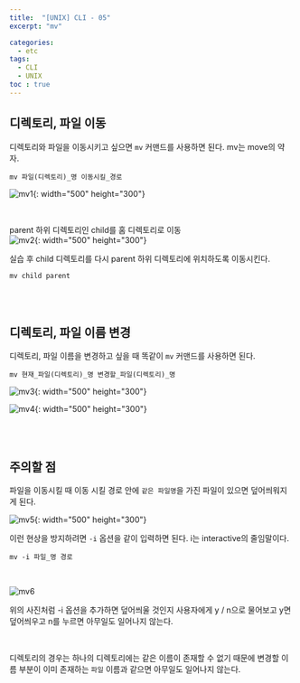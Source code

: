 ```yaml
---
title:  "[UNIX] CLI - 05"
excerpt: "mv"

categories: 
  - etc
tags: 
  - CLI
  - UNIX
toc : true
---
```

 
## 디렉토리, 파일 이동

디렉토리와 파일을 이동시키고 싶으면 `mv` 커맨드를 사용하면 된다. mv는 move의 약자.

```
mv 파일(디렉토리)_명 이동시킬_경로
```

![mv1](https://user-images.githubusercontent.com/70805241/114166278-7eec5c80-9968-11eb-96de-e284cc4b659a.png){: width="500" height="300"}

<br>

parent 하위 디렉토리인 child를 홈 디렉토리로 이동 <br>
![mv2](https://user-images.githubusercontent.com/70805241/114166673-04700c80-9969-11eb-8b96-7131daebc6d1.png){: width="500" height="300"} <br>

실습 후 child 디렉토리를 다시 parent 하위 디렉토리에 위치하도록 이동시킨다.

```
mv child parent
```

<br><br>

## 디렉토리, 파일 이름 변경

디렉토리, 파일 이름을 변경하고 싶을 때 똑같이 `mv` 커맨드를 사용하면 된다. <br>

```
mv 현재_파일(디렉토리)_명 변경할_파일(디렉토리)_명
```

![mv3](https://user-images.githubusercontent.com/70805241/114169130-2028e200-996c-11eb-94e2-120e92ba8f06.png){: width="500" height="300"}

![mv4](https://user-images.githubusercontent.com/70805241/114169320-5e260600-996c-11eb-8ef7-6ba69d18aea0.png){: width="500" height="300"}

<br><br>

## 주의할 점

파일을 이동시킬 때 이동 시킬 경로 안에 `같은 파일명`을 가진 파일이 있으면 덮어씌워지게 된다.

![mv5](https://user-images.githubusercontent.com/70805241/114173182-b57aa500-9971-11eb-8573-c748c7e6cdf1.png){: width="500" height="300"}

이런 현상을 방지하려면 `-i` 옵션을 같이 입력하면 된다. i는 interactive의 줄임말이다.

```
mv -i 파일_명 경로
```

<br>

![mv6](https://user-images.githubusercontent.com/70805241/114173727-94668400-9972-11eb-9c45-b5c0c74343bc.png) <br>

위의 사진처럼 -i 옵션을 추가하면 덮어씌울 것인지 사용자에게 y / n으로 물어보고 y면 덮어씌우고 n를 누르면 아무일도 일어나지 않는다.

<br>

디렉토리의 경우는 하나의 디렉토리에는 같은 이름이 존재할 수 없기 때문에 변경할 이름 부분이 이미 존재하는 `파일` 이름과 같으면 아무일도 일어나지 않는다. 

